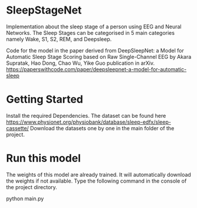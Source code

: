 # SleepStageNet
Implementation about the sleep stage of a person using EEG and Neural Networks. The Sleep Stages can be categorised in 5 main categories namely Wake, S1, S2, REM, and Deepsleep.

Code for the model in the paper derived from DeepSleepNet: a Model for Automatic Sleep Stage Scoring based on Raw Single-Channel EEG by Akara Supratak, Hao Dong, Chao Wu, Yike Guo publication in arXiv. https://paperswithcode.com/paper/deepsleepnet-a-model-for-automatic-sleep

# Getting Started 
Install the required Dependencies.
The dataset can be found here https://www.physionet.org/physiobank/database/sleep-edfx/sleep-cassette/
Download the datasets one by one in the main folder of the project. 

# Run this model
The weights of this model are already trained. It will automatically download the weights if not available.
Type the following command in the console of the project directory.

python main.py 
